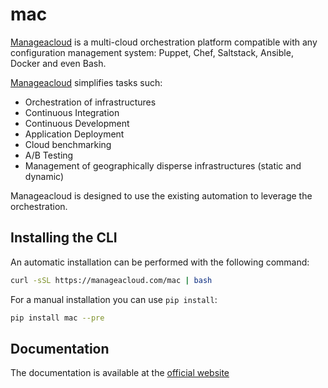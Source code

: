 # mac
[Manageacloud](https://manageacloud.com) is a multi-cloud orchestration platform compatible
 with any configuration management system: Puppet, Chef, Saltstack, Ansible,
 Docker and even Bash.

[Manageacloud](https://manageacloud.com) simplifies tasks such:
 - Orchestration of infrastructures
 - Continuous Integration
 - Continuous Development
 - Application Deployment
 - Cloud benchmarking
 - A/B Testing
 - Management of geographically disperse infrastructures (static and dynamic)

Manageacloud is designed to use the existing automation to leverage the orchestration.

## Installing the CLI
An automatic installation can be performed with the following command:

```sh
curl -sSL https://manageacloud.com/mac | bash
```

For a manual installation you can use ``pip install``:
```sh
pip install mac --pre
```

## Documentation
The documentation is available at the [official website](https://manageacloud.com/docs)